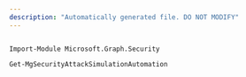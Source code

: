 ```yaml
---
description: "Automatically generated file. DO NOT MODIFY"
---
```


```powershellv1

Import-Module Microsoft.Graph.Security

Get-MgSecurityAttackSimulationAutomation

```